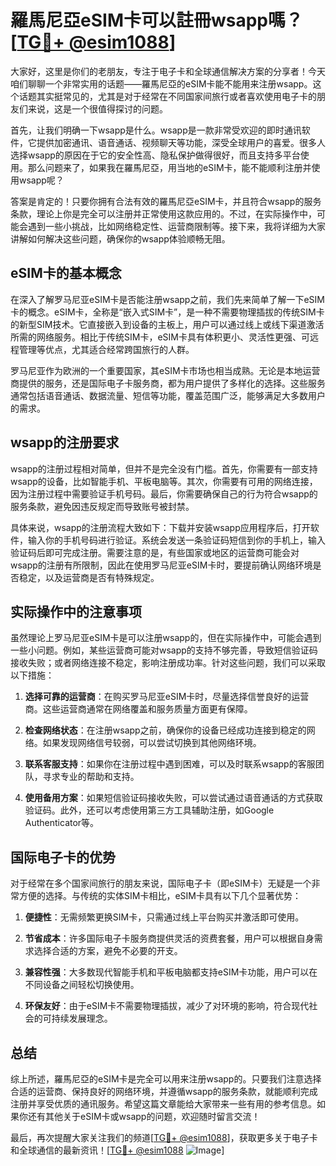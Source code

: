 # 羅馬尼亞eSIM卡可以註冊wsapp嗎？[[TG💪+ @esim1088](https://t.me/s/esim1088)]

大家好，这里是你们的老朋友，专注于电子卡和全球通信解决方案的分享者！今天咱们聊聊一个非常实用的话题——羅馬尼亞的eSIM卡能不能用来注册wsapp。这个话题其实挺常见的，尤其是对于经常在不同国家间旅行或者喜欢使用电子卡的朋友们来说，这是一个很值得探讨的问题。

首先，让我们明确一下wsapp是什么。wsapp是一款非常受欢迎的即时通讯软件，它提供加密通讯、语音通话、视频聊天等功能，深受全球用户的喜爱。很多人选择wsapp的原因在于它的安全性高、隐私保护做得很好，而且支持多平台使用。那么问题来了，如果我在羅馬尼亞，用当地的eSIM卡，能不能顺利注册并使用wsapp呢？

答案是肯定的！只要你拥有合法有效的羅馬尼亞eSIM卡，并且符合wsapp的服务条款，理论上你是完全可以注册并正常使用这款应用的。不过，在实际操作中，可能会遇到一些小挑战，比如网络稳定性、运营商限制等。接下来，我将详细为大家讲解如何解决这些问题，确保你的wsapp体验顺畅无阻。

## eSIM卡的基本概念

在深入了解罗马尼亚eSIM卡是否能注册wsapp之前，我们先来简单了解一下eSIM卡的概念。eSIM卡，全称是“嵌入式SIM卡”，是一种不需要物理插拔的传统SIM卡的新型SIM技术。它直接嵌入到设备的主板上，用户可以通过线上或线下渠道激活所需的网络服务。相比于传统SIM卡，eSIM卡具有体积更小、灵活性更强、可远程管理等优点，尤其适合经常跨国旅行的人群。

罗马尼亚作为欧洲的一个重要国家，其eSIM卡市场也相当成熟。无论是本地运营商提供的服务，还是国际电子卡服务商，都为用户提供了多样化的选择。这些服务通常包括语音通话、数据流量、短信等功能，覆盖范围广泛，能够满足大多数用户的需求。

## wsapp的注册要求

wsapp的注册过程相对简单，但并不是完全没有门槛。首先，你需要有一部支持wsapp的设备，比如智能手机、平板电脑等。其次，你需要有可用的网络连接，因为注册过程中需要验证手机号码。最后，你需要确保自己的行为符合wsapp的服务条款，避免因违反规定而导致账号被封禁。

具体来说，wsapp的注册流程大致如下：下载并安装wsapp应用程序后，打开软件，输入你的手机号码进行验证。系统会发送一条验证码短信到你的手机上，输入验证码后即可完成注册。需要注意的是，有些国家或地区的运营商可能会对wsapp的注册有所限制，因此在使用罗马尼亚eSIM卡时，要提前确认网络环境是否稳定，以及运营商是否有特殊规定。

## 实际操作中的注意事项

虽然理论上罗马尼亚eSIM卡是可以注册wsapp的，但在实际操作中，可能会遇到一些小问题。例如，某些运营商可能对wsapp的支持不够完善，导致短信验证码接收失败；或者网络连接不稳定，影响注册成功率。针对这些问题，我们可以采取以下措施：

1. **选择可靠的运营商**：在购买罗马尼亚eSIM卡时，尽量选择信誉良好的运营商。这些运营商通常在网络覆盖和服务质量方面更有保障。
   
2. **检查网络状态**：在注册wsapp之前，确保你的设备已经成功连接到稳定的网络。如果发现网络信号较弱，可以尝试切换到其他网络环境。

3. **联系客服支持**：如果你在注册过程中遇到困难，可以及时联系wsapp的客服团队，寻求专业的帮助和支持。

4. **使用备用方案**：如果短信验证码接收失败，可以尝试通过语音通话的方式获取验证码。此外，还可以考虑使用第三方工具辅助注册，如Google Authenticator等。

## 国际电子卡的优势

对于经常在多个国家间旅行的朋友来说，国际电子卡（即eSIM卡）无疑是一个非常方便的选择。与传统的实体SIM卡相比，eSIM卡具有以下几个显著优势：

1. **便捷性**：无需频繁更换SIM卡，只需通过线上平台购买并激活即可使用。
   
2. **节省成本**：许多国际电子卡服务商提供灵活的资费套餐，用户可以根据自身需求选择合适的方案，避免不必要的开支。

3. **兼容性强**：大多数现代智能手机和平板电脑都支持eSIM卡功能，用户可以在不同设备之间轻松切换使用。

4. **环保友好**：由于eSIM卡不需要物理插拔，减少了对环境的影响，符合现代社会的可持续发展理念。

## 总结

综上所述，羅馬尼亞的eSIM卡是完全可以用来注册wsapp的。只要我们注意选择合适的运营商、保持良好的网络环境，并遵循wsapp的服务条款，就能顺利完成注册并享受优质的通讯服务。希望这篇文章能给大家带来一些有用的参考信息。如果你还有其他关于eSIM卡或wsapp的问题，欢迎随时留言交流！

最后，再次提醒大家关注我们的频道[[TG💪+ @esim1088](https://t.me/s/esim1088)]，获取更多关于电子卡和全球通信的最新资讯！[[TG💪+ @esim1088](https://t.me/s/esim1088) ![Image](https://i.postimg.cc/4NQfJmqS/Snipaste-2025-05-13-00-14-12.png)]